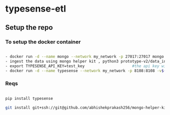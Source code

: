 # typesense-etl


## Setup the repo 

### To setup the docker container

```bash

- docker run -d --name mongo --network my_network -p 27017:27017 mongo:latest
- ingest the data using mongo helper kit , python3 prototype-v2/data_ingestion.py
- export TYPESENSE_API_KEY=test_key                     #the api key will change in prod
- docker run -d --name typesense --network my_network -p 8108:8108 -v$(pwd)/typesense-data:/data typesense/typesense:29.0.rc30 --data-dir /data --api-key=$TYPESENSE_API_KEY --enable-cors 


```


### Reqs 


```bash 

pip install typesense 

git install git+ssh://git@github.com/abhishekprakash256/mongo-helper-kit.git


```